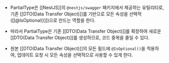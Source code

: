 - PartialType은 [[NestJS]]의 `@nestjs/swagger` 패키지에서 제공하는 유틸리티로, 기존 [[DTO(Data Transfer Object)]]를 기반으로 모든 속성을 선택적([[@IsOptional()]])으로 만드는 역할을 한다.

- 따라서 PartialType은 기존 [[DTO(Data Transfer Object)]]를 확장하여 새로운 [[DTO(Data Transfer Object)]]를 생성하므로, 코드 중복을 줄일 수 있다.
- 원본 [[DTO(Data Transfer Object)]]의 모든 필드에 `@IsOptional()`을 적용하여, 업데이트 요청 시 모든 속성을 선택적으로 사용할 수 있게 한다.